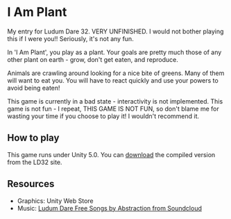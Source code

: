 # I Am Plant
My entry for Ludum Dare 32.  VERY UNFINISHED.  I would not bother playing this if I were you!!  Seriously, it's not any fun.

In 'I Am Plant', you play as a plant.  Your goals are pretty much those of any other plant on earth - grow, don't get eaten, and reproduce.

Animals are crawling around looking for a nice bite of greens.  Many of them will want to eat you.  You will have to react quickly and use your powers to avoid being eaten!

This game is currently in a bad state - interactivity is not implemented.  This game is not fun - I repeat, THIS GAME IS NOT FUN, so don't blame me for wasting your time if you choose to play it!  I wouldn't recommend it.

## How to play

This game runs under Unity 5.0.  You can [download](http://ludumdare.com/compo/ludum-dare-32/?action=preview&uid=51199) the compiled version from the LD32 site.

## Resources

* Graphics: Unity Web Store
* Music: [Ludum Dare Free Songs by Abstraction from Soundcloud](https://soundcloud.com/abstraction/sets/ludum-dare-challenge)